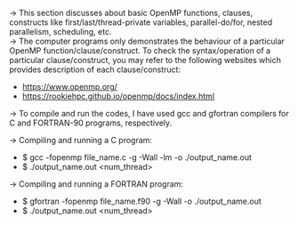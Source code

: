 -> This section discusses about basic OpenMP functions, clauses, constructs like first/last/thread-private variables, parallel-do/for, nested parallelism, scheduling, etc.  
-> The computer programs only demonstrates the behaviour of a particular OpenMP function/clause/construct. To check the syntax/operation of a particular clause/construct, you may refer to the following websites which provides description of each clause/construct:
- https://www.openmp.org/
- https://rookiehpc.github.io/openmp/docs/index.html  

-> To compile and run the codes, I have used gcc and gfortran compilers for C and FORTRAN-90 programs, respectively.  
  
-> Compiling and running a C program:
- $ gcc -fopenmp file_name.c -g -Wall -lm -o ./output_name.out
- $ ./output_name.out <num_thread>

-> Compiling and running a FORTRAN program:  
- $ gfortran -fopenmp file_name.f90 -g -Wall -o ./output_name.out
- $ ./output_name.out <num_thread>
